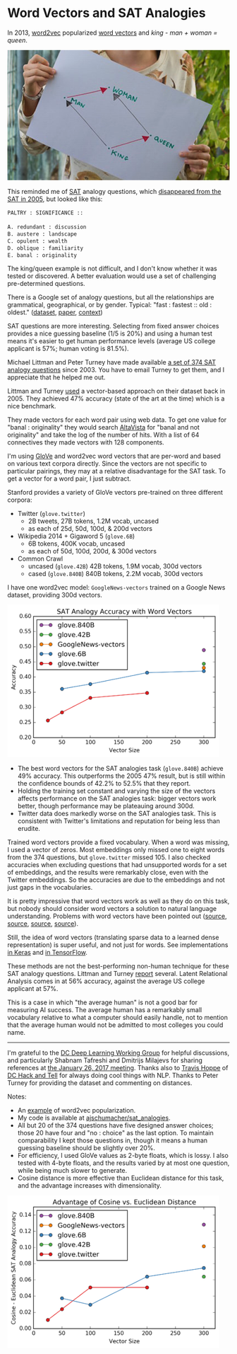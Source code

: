 # Word Vectors and SAT Analogies

In 2013, [word2vec](https://code.google.com/archive/p/word2vec/) popularized [word vectors](http://colah.github.io/posts/2014-07-NLP-RNNs-Representations/) and _king - man + woman = queen_.

[![king queen etc.](img/king_queen.png)](http://p.migdal.pl/2017/01/06/king-man-woman-queen-why.html)

This reminded me of [SAT](https://en.wikipedia.org/wiki/SAT) analogy questions, which [disappeared from the SAT in 2005](http://blog.prepscholar.com/sat-analogies-and-comparisons-why-removed-what-replaced-them), but looked like this:

```
PALTRY : SIGNIFICANCE ::

A. redundant : discussion
B. austere : landscape
C. opulent : wealth
D. oblique : familiarity
E. banal : originality
```

The king/queen example is not difficult, and I don't know whether it was tested or discovered. A better evaluation would use a set of challenging pre-determined questions.

There is a Google set of analogy questions, but all the relationships are grammatical, geographical, or by gender. Typical: "fast : fastest :: old : oldest." ([dataset](http://download.tensorflow.org/data/questions-words.txt), [paper](https://arxiv.org/abs/1301.3781), [context](https://aclweb.org/aclwiki/Google_analogy_test_set_(State_of_the_art)))

SAT questions are more interesting. Selecting from fixed answer choices provides a nice guessing baseline (1/5 is 20%) and using a human test means it's easier to get human performance levels (average US college applicant is 57%; human voting is 81.5%).

Michael Littman and Peter Turney have made available [a set of 374 SAT analogy questions](https://aclweb.org/aclwiki/SAT_Analogy_Questions_(State_of_the_art)) since 2003. You have to email Turney to get them, and I appreciate that he helped me out.

Littman and Turney [used](http://cogprints.org/4518/1/NRC-48273.pdf) a vector-based approach on their dataset back in 2005. They achieved 47% accuracy (state of the art at the time) which is a nice benchmark.

They made vectors for each word pair using web data. To get one value for "banal : originality" they would search [AltaVista](https://en.wikipedia.org/wiki/AltaVista) for "banal and not originality" and take the log of the number of hits. With a list of 64 connectives they made vectors with 128 components.

I'm using [GloVe](https://nlp.stanford.edu/projects/glove/) and word2vec word vectors that are per-word and based on various text corpora directly. Since the vectors are not specific to particular pairings, they may at a relative disadvantage for the SAT task. To get a vector for a word pair, I just subtract.

Stanford provides a variety of GloVe vectors pre-trained on three different corpora:

 * Twitter (`glove.twitter`)
    * 2B tweets, 27B tokens, 1.2M vocab, uncased
    * as each of 25d, 50d, 100d, & 200d vectors
 * Wikipedia 2014 + Gigaword 5 (`glove.6B`)
    * 6B tokens, 400K vocab, uncased
    * as each of 50d, 100d, 200d, & 300d vectors
 * Common Crawl
    * uncased (`glove.42B`) 42B tokens, 1.9M vocab, 300d vectors
    * cased (`glove.840B`) 840B tokens, 2.2M vocab, 300d vectors

I have one word2vec model: `GoogleNews-vectors` trained on a Google News dataset, providing 300d vectors.

<img src="img/accuracy.png" width="480" />

 * The best word vectors for the SAT analogies task (`glove.840B`) achieve 49% accuracy. This outperforms the 2005 47% result, but is still within the confidence bounds of 42.2% to 52.5% that they report.
 * Holding the training set constant and varying the size of the vectors affects performance on the SAT analogies task: bigger vectors work better, though performance may be plateauing around 300d.
 * Twitter data does markedly worse on the SAT analogies task. This is consistent with Twitter's limitations and reputation for being less than erudite.

Trained word vectors provide a fixed vocabulary. When a word was missing, I used a vector of zeros. Most embeddings only missed one to eight words from the 374 questions, but `glove.twitter` missed 105. I also checked accuracies when excluding questions that had unsupported words for a set of embeddings, and the results were remarkably close, even with the Twitter embeddings. So the accuracies are due to the embeddings and not just gaps in the vocabularies.

It is pretty impressive that word vectors work as well as they do on this task, but nobody should consider word vectors a solution to natural language understanding. Problems with word vectors have been pointed out ([source](http://www.aclweb.org/anthology/N15-1098), [source](http://www.aclweb.org/anthology/C/C16/C16-1262.pdf), [source](http://anthology.aclweb.org/W16-2503), [source](https://arxiv.org/abs/1705.11168)).

Still, the idea of word vectors (translating sparse data to a learned dense representation) is super useful, and not just for words. See implementations [in Keras](https://keras.io/layers/embeddings/) and [in TensorFlow](https://www.tensorflow.org/api_docs/python/tf/contrib/layers/embedding_column).

These methods are not the best-performing non-human technique for these SAT analogy questions. Littman and Turney [report](https://aclweb.org/aclwiki/SAT_Analogy_Questions_(State_of_the_art)) several. Latent Relational Analysis comes in at 56% accuracy, against the average US college applicant at 57%.

This is a case in which "the average human" is not a good bar for measuring AI success. The average human has a remarkably small vocabulary relative to what a computer should easily handle, not to mention that the average human would not be admitted to most colleges you could name.

---

I'm grateful to the [DC Deep Learning Working Group](https://www.meetup.com/DC-Deep-Learning-Working-Group/) for helpful discussions, and particularly Shabnam Tafreshi and Dmitrijs Milajevs for sharing references at [the January 26, 2017 meeting](https://www.meetup.com/DC-Deep-Learning-Working-Group/events/237114317/). Thanks also to [Travis Hoppe](https://twitter.com/metasemantic) of [DC Hack and Tell](http://dc.hackandtell.org/) for always doing cool things with NLP. Thanks to Peter Turney for providing the dataset and commenting on distances.

Notes:

 * An [example](https://www.technologyreview.com/s/541356/king-man-woman-queen-the-marvelous-mathematics-of-computational-linguistics/) of word2vec popularization.
 * My code is available at [ajschumacher/sat_analogies](https://github.com/ajschumacher/sat_analogies).
 * All but 20 of the 374 questions have five designed answer choices; those 20 have four and "no : choice" as the last option. To maintain comparability I kept those questions in, though it means a human guessing baseline should be slightly over 20%.
 * For efficiency, I used GloVe values as 2-byte floats, which is lossy. I also tested with 4-byte floats, and the results varied by at most one question, while being much slower to generate.
 * Cosine distance is more effective than Euclidean distance for this task, and the advantage increases with dimensionality.

<img src="img/cosine_advantage.png" width="480" />
